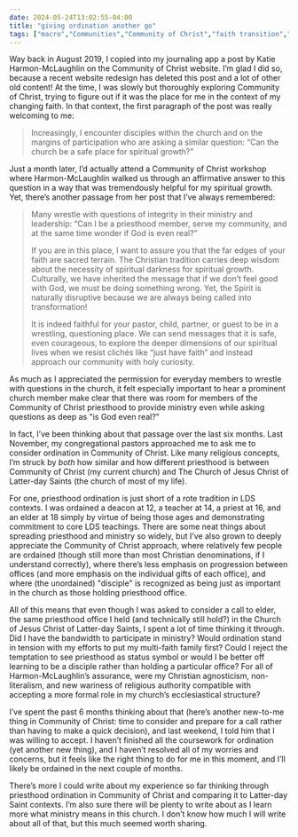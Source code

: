 ```yaml
---
date: 2024-05-24T13:02:55-04:00
title: "giving ordination another go"
tags: ["macro","Communities","Community of Christ","faith transition","priesthood","Katie Harmon-McLaughlin","Mormonism"]
---
```

Way back in August 2019, I copied into my journaling app a post by Katie Harmon-McLaughlin on the Community of Christ website. I’m glad I did so, because a recent website redesign has deleted this post and a lot of other old content! At the time, I was slowly but thoroughly exploring Community of Christ, trying to figure out if it was the place for me in the context of my changing faith. In that context, the first paragraph of the post was really welcoming to me: 

> Increasingly, I encounter disciples within the church and on the margins of participation who are asking a similar question: “Can the church be a safe place for spiritual growth?”

Just a month later, I’d actually attend a Community of Christ workshop where Harmon-McLaughlin walked us through an affirmative answer to this question in a way that was tremendously helpful for my spiritual growth. Yet, there’s another passage from her post that I’ve always remembered: 

> Many wrestle with questions of integrity in their ministry and leadership: “Can I be a priesthood member, serve my community, and at the same time wonder if God is even real?”
>
> If you are in this place, I want to assure you that the far edges of your faith are sacred terrain. The Christian tradition carries deep wisdom about the necessity of spiritual darkness for spiritual growth. Culturally, we have inherited the message that if we don’t feel good with God, we must be doing something wrong. Yet, the Spirit is naturally disruptive because we are always being called into transformation!
> 
> It is indeed faithful for your pastor, child, partner, or guest to be in a wrestling, questioning place. We can send messages that it is safe, even courageous, to explore the deeper dimensions of our spiritual lives when we resist clichés like “just have faith” and instead approach our community with holy curiosity.

As much as I appreciated the permission for everyday members to wrestle with questions in the church, it felt especially important to hear a prominent church member make clear that there was room for members of the Community of Christ priesthood to provide ministry even while asking questions as deep as "is God even real?"

In fact, I’ve been thinking about that passage over the last six months. Last November, my congregational pastors approached me to ask me to consider ordination in Community of Christ. Like many religious concepts, I’m struck by *both* how similar and how different priesthood is between Community of Christ (my current church) and The Church of Jesus Christ of Latter-day Saints (the church of most of my life). 

For one, priesthood ordination is just short of a rote tradition in LDS contexts. I was ordained a deacon at 12, a teacher at 14, a priest at 16, and an elder at 18 simply by virtue of being those ages and demonstrating commitment to core LDS teachings. There are some neat things about spreading priesthood and ministry so widely, but I’ve also grown to deeply appreciate the Community of Christ approach, where relatively few people are ordained (though still more than most Christian denominations, if I understand correctly), where there’s less emphasis on progression between offices (and more emphasis on the individual gifts of each office), and where (the unordained) "disciple" is recognized as being just as important in the church as those holding priesthood office.

All of this means that even though I was asked to consider a call to elder, the same priesthood office I held (and technically still hold?) in the Church of Jesus Christ of Latter-day Saints, I spent a lot of time thinking it through. Did I have the bandwidth to participate in ministry? Would ordination stand in tension with my efforts to put my multi-faith family first? Could I reject the temptation to see priesthood as status symbol or would I be better off learning to be a disciple rather than holding a particular office? For all of Harmon-McLaughlin’s assurance, were my Christian agnosticism, non-literalism, and new wariness of religious authority compatible with accepting a more formal role in my church’s ecclesiastical structure? 

I’ve spent the past 6 months thinking about that (here’s another new-to-me thing in Community of Christ: time to consider and prepare for a call rather than having to make a quick decision), and last weekend, I told him that I was willing to accept. I haven’t finished all the coursework for ordination (yet another new thing), and I haven’t resolved all of my worries and concerns, but it feels like the right thing to do for me in this moment, and I’ll likely be ordained in the next couple of months. 

There’s more I could write about my experience so far thinking through priesthood ordination in Community of Christ and comparing it to Latter-day Saint contexts. I’m also sure there will be plenty to write about as I learn more what ministry means in this church. I don’t know how much I will write about all of that, but this much seemed worth sharing.